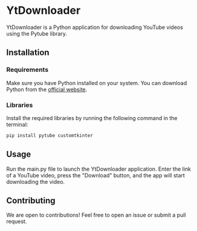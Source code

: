 # YtDownloader

YtDownloader is a Python application for downloading YouTube videos using the Pytube library.

## Installation

### Requirements

Make sure you have Python installed on your system. You can download Python from the [official website](https://www.python.org/).

### Libraries

Install the required libraries by running the following command in the terminal:

```bash
pip install pytube customtkinter
```
## Usage
Run the main.py file to launch the YtDownloader application. Enter the link of a YouTube video, press the "Download" button, and the app will start downloading the video.

## Contributing
We are open to contributions! Feel free to open an issue or submit a pull request.
